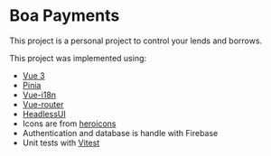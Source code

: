 # Boa Payments

This project is a personal project to control your lends and borrows.

This project was implemented using:

- [Vue 3](https://vuejs.org/)
- [Pinia](https://pinia.vuejs.org/)
- [Vue-i18n](https://vue-i18n.intlify.dev/)
- [Vue-router](https://router.vuejs.org/)
- [HeadlessUI](https://headlessui.com/)
- Icons are from [heroicons](https://heroicons.com/)
- Authentication and database is handle with Firebase
- Unit tests with [Vitest](https://vitest.dev/)
